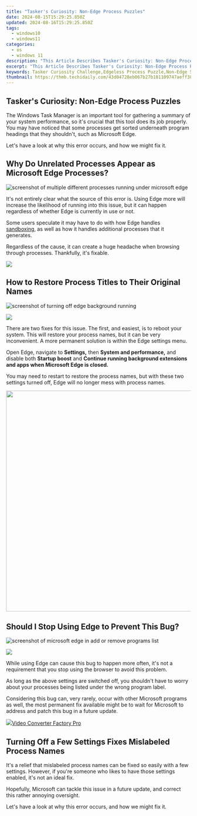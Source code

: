 ```yaml
---
title: "Tasker's Curiosity: Non-Edge Process Puzzles"
date: 2024-08-15T15:29:25.850Z
updated: 2024-08-16T15:29:25.850Z
tags:
  - windows10
  - windows11
categories:
  - os
  - windows 11
description: "This Article Describes Tasker's Curiosity: Non-Edge Process Puzzles"
excerpt: "This Article Describes Tasker's Curiosity: Non-Edge Process Puzzles"
keywords: Tasker Curiosity Challenge,Edgeless Process Puzzle,Non-Edge Solve Riddles,Tasker's Inquiry Quest,Unique Puzzle Tasker,Curious Process Challenges,Tasker's Enigma Puzzles
thumbnail: https://thmb.techidaily.com/43d04728eb067b27b181109747aeff382529cf3d84fbfcf0819906ab437cf25f.jpg
---
```


## Tasker's Curiosity: Non-Edge Process Puzzles

 The Windows Task Manager is an important tool for gathering a summary of your system performance, so it's crucial that this tool does its job properly. You may have noticed that some processes get sorted underneath program headings that they shouldn't, such as Microsoft Edge.

 Let's have a look at why this error occurs, and how we might fix it.

## Why Do Unrelated Processes Appear as Microsoft Edge Processes?

![screenshot of multiple different processes running under microsoft edge](https://static1.makeuseofimages.com/wordpress/wp-content/uploads/2023/05/screenshot_of_multiple_processes_listed_under_microsoft_edge.jpg)

 It's not entirely clear what the source of this error is. Using Edge more will increase the likelihood of running into this issue, but it can happen regardless of whether Edge is currently in use or not.

 Some users speculate it may have to do with how Edge handles [sandboxing](https://www.makeuseof.com/what-is-sandboxing-and-how-does-it-protect-you-online/), as well as how it handles additional processes that it generates.

 Regardless of the cause, it can create a huge headache when browsing through processes. Thankfully, it's fixable.

<!-- affiliate ads begin -->
<a href="https://secure.2checkout.com/order/checkout.php?PRODS=2201613&QTY=1&AFFILIATE=108875&CART=1"><img src="https://www.macdvdripperpro.com/images/devices-3.png" border="0"></a>
<!-- affiliate ads end -->
## How to Restore Process Titles to Their Original Names

![screenshot of turning off edge background running](https://static1.makeuseofimages.com/wordpress/wp-content/uploads/2023/05/screenshot_of_turning_off_edge_background_running.jpg)
<!-- affiliate ads begin -->
<a href="https://secure.2checkout.com/order/checkout.php?PRODS=4620778&QTY=1&AFFILIATE=108875&CART=1"><img src="https://secure.avangate.com/images/merchant/07dd4d5a72f5740ef0f035f201951476/728__90banner.jpg" border="0"></a>
<!-- affiliate ads end -->

 There are two fixes for this issue. The first, and easiest, is to reboot your system. This will restore your process names, but it can be very inconvenient. A more permanent solution is within the Edge settings menu.

 Open Edge, navigate to **Settings,** then **System and performance,** and disable both **Startup boost** and **Continue running background extensions and apps when Microsoft Edge is closed.**

 You may need to restart to restore the process names, but with these two settings turned off, Edge will no longer mess with process names.

<!-- affiliate ads begin -->
<a href="https://appsumo.8odi.net/c/5597632/2075461/7443" target="_top" id="2075461"><img src="//a.impactradius-go.com/display-ad/7443-2075461" border="0" alt="" width="1200" height="600"/></a><img height="0" width="0" src="https://appsumo.8odi.net/i/5597632/2075461/7443" style="position:absolute;visibility:hidden;" border="0" />
<!-- affiliate ads end -->
## Should I Stop Using Edge to Prevent This Bug?

![screenshot of microsoft edge in add or remove programs list](https://static1.makeuseofimages.com/wordpress/wp-content/uploads/2023/05/screenshot_of_microsoft_edge_in_add_or_remove_programs_list.jpg)
<!-- affiliate ads begin -->
<a href="https://store.iobit.com/order/checkout.php?PRODS=1468905&QTY=1&AFFILIATE=108875&CART=1"><img src="https://secure.avangate.com/images/merchant/184260348236f9554fe9375772ff966e/ascscan_728x90.png" border="0"></a>
<!-- affiliate ads end -->

 While using Edge can cause this bug to happen more often, it's not a requirement that you stop using the browser to avoid this problem.

 As long as the above settings are switched off, you shouldn't have to worry about your processes being listed under the wrong program label.

 Considering this bug can, very rarely, occur with other Microsoft programs as well, the most permanent fix available might be to wait for Microsoft to address and patch this bug in a future update.

<!-- affiliate ads begin -->
<a href="https://secure.2checkout.com/order/checkout.php?PRODS=4537547&QTY=1&AFFILIATE=108875&CART=1"><img src="https://secure.avangate.com/images/merchant/4b0a0290ad7df100b77e86839989a75e/products/vcfpro.png" border="0">Video Converter Factory Pro</a>
<!-- affiliate ads end -->
## Turning Off a Few Settings Fixes Mislabeled Process Names

 It's a relief that mislabeled process names can be fixed so easily with a few settings. However, if you're someone who likes to have those settings enabled, it's not an ideal fix.

 Hopefully, Microsoft can tackle this issue in a future update, and correct this rather annoying oversight.

 Let's have a look at why this error occurs, and how we might fix it.



<ins class="adsbygoogle"
      style="display:block"
      data-ad-client="ca-pub-7571918770474297"
      data-ad-slot="8358498916"
      data-ad-format="auto"
      data-full-width-responsive="true"></ins>



